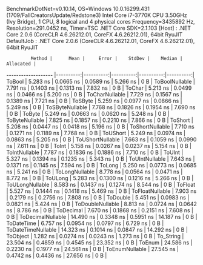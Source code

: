
BenchmarkDotNet=v0.10.14, OS=Windows 10.0.16299.431 (1709/FallCreatorsUpdate/Redstone3)
Intel Core i7-3770K CPU 3.50GHz (Ivy Bridge), 1 CPU, 8 logical and 4 physical cores
Frequency=3435892 Hz, Resolution=291.0452 ns, Timer=TSC
.NET Core SDK=2.1.103
  [Host]     : .NET Core 2.0.6 (CoreCLR 4.6.26212.01, CoreFX 4.6.26212.01), 64bit RyuJIT
  DefaultJob : .NET Core 2.0.6 (CoreCLR 4.6.26212.01, CoreFX 4.6.26212.01), 64bit RyuJIT


             Method |      Mean |     Error |    StdDev |    Median | Allocated |
------------------- |----------:|----------:|----------:|----------:|----------:|
             ToBool |  5.283 ns | 0.0665 ns | 0.0589 ns |  5.266 ns |       0 B |
     ToBoolNullable |  7.791 ns | 0.1403 ns | 0.1313 ns |  7.832 ns |       0 B |
             ToChar |  5.213 ns | 0.0499 ns | 0.0466 ns |  5.200 ns |       0 B |
     ToCharNullable |  7.729 ns | 0.1567 ns | 0.1389 ns |  7.721 ns |       0 B |
            ToSByte |  5.259 ns | 0.0977 ns | 0.0866 ns |  5.249 ns |       0 B |
    ToSByteNullable |  7.768 ns | 0.1826 ns | 0.1954 ns |  7.690 ns |       0 B |
             ToByte |  5.249 ns | 0.0663 ns | 0.0620 ns |  5.248 ns |       0 B |
     ToByteNullable |  7.825 ns | 0.1857 ns | 0.2210 ns |  7.866 ns |       0 B |
            ToShort |  5.208 ns | 0.0447 ns | 0.0418 ns |  5.196 ns |       0 B |
    ToShortNullable |  7.710 ns | 0.1271 ns | 0.1189 ns |  7.768 ns |       0 B |
           ToUShort |  5.249 ns | 0.0974 ns | 0.0863 ns |  5.205 ns |       0 B |
   ToUShortNullable |  7.663 ns | 0.1059 ns | 0.0990 ns |  7.611 ns |       0 B |
              ToInt |  5.158 ns | 0.0267 ns | 0.0237 ns |  5.154 ns |       0 B |
      ToIntNullable |  7.787 ns | 0.1836 ns | 0.1886 ns |  7.710 ns |       0 B |
             ToUInt |  5.327 ns | 0.1394 ns | 0.1235 ns |  5.343 ns |       0 B |
     ToUIntNullable |  7.643 ns | 0.1371 ns | 0.1145 ns |  7.594 ns |       0 B |
             ToLong |  5.250 ns | 0.0773 ns | 0.0685 ns |  5.241 ns |       0 B |
     ToLongNullable |  8.778 ns | 0.0564 ns | 0.0471 ns |  8.772 ns |       0 B |
            ToULong |  5.283 ns | 0.1300 ns | 0.1216 ns |  5.266 ns |       0 B |
    ToULongNullable |  8.583 ns | 0.1437 ns | 0.1274 ns |  8.544 ns |       0 B |
            ToFloat |  5.527 ns | 0.1444 ns | 0.1418 ns |  5.469 ns |       0 B |
    ToFloatNullable |  7.903 ns | 0.2179 ns | 0.2756 ns |  7.808 ns |       0 B |
           ToDouble |  5.451 ns | 0.0983 ns | 0.0821 ns |  5.424 ns |       0 B |
   ToDoubleNullable |  8.813 ns | 0.0724 ns | 0.0642 ns |  8.786 ns |       0 B |
          ToDecimal |  7.670 ns | 0.1868 ns | 0.2151 ns |  7.608 ns |       0 B |
  ToDecimalNullable | 14.490 ns | 0.3348 ns | 0.5951 ns | 14.187 ns |       0 B |
         ToDateTime |  6.757 ns | 0.0954 ns | 0.0797 ns |  6.729 ns |       0 B |
 ToDateTimeNullable | 14.323 ns | 0.1014 ns | 0.0847 ns | 14.292 ns |       0 B |
           ToObject |  1.282 ns | 0.0274 ns | 0.0243 ns |  1.273 ns |       0 B |
          To_String | 23.504 ns | 0.4859 ns | 0.4545 ns | 23.352 ns |       0 B |
             ToEnum | 24.586 ns | 0.2230 ns | 0.1977 ns | 24.561 ns |       0 B |
     ToEnumNullable | 27.545 ns | 0.4742 ns | 0.4436 ns | 27.656 ns |       0 B |
